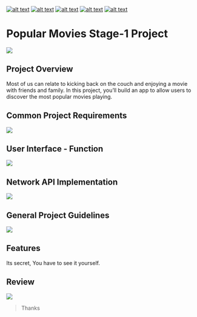 <!-- Please don't remove this: Grab your social icons from https://github.com/carlsednaoui/gitsocial -->

<!-- display the social media buttons in your README -->

[![alt text][1.1]][1] 		[![alt text][2.1]][2] 		[![alt text][3.1]][3]		[![alt text][4.1]][4]		[![alt text][5.1]][5]


<!-- links to social media icons -->
<!-- no need to change these -->

<!-- icons with padding -->

[1.1]: http://i.imgur.com/tXSoThF.png (Twitter)
[2.1]: http://i.imgur.com/P3YfQoD.png (Facebook)
[3.1]: http://i.imgur.com/yCsTjba.png (Google+)
[4.1]: https://ppxdev.files.wordpress.com/2018/10/ln.png (Linkedin)
[5.1]: http://i.imgur.com/0o48UoR.png (Github)

<!-- links to your social media accounts -->
<!-- update these accordingly -->

[1]: http://www.twitter.com/imtrilokia
[2]: http://www.facebook.com/abhinandan.trilokia
[3]: https://plus.google.com/+AbhinandanTrilokia
[4]: https://www.linkedin.com/in/abhinandantrilokia/
[5]: https://github.com/Trilokia


<!-- Please don't remove this: Grab your social icons from https://github.com/carlsednaoui/gitsocial -->
# Popular Movies Stage-1 Project
![](https://ppxdev.files.wordpress.com/2018/10/pmas11.png)

## Project Overview
Most of us can relate to kicking back on the couch and enjoying a movie with friends and family. In this project, you’ll build an app to allow users to discover the most popular movies playing. 

## Common Project Requirements
![](https://ppxdev.files.wordpress.com/2018/10/pmaa11.png)

## User Interface - Function
![](https://ppxdev.files.wordpress.com/2018/10/pmaa21.png)

## Network API Implementation
![](https://ppxdev.files.wordpress.com/2018/10/pmaa31.png)

## General Project Guidelines
![](https://ppxdev.files.wordpress.com/2018/10/pmaa41.png)

## Features
Its secret, You have to see it yourself.

## Review
![](https://ppxdev.files.wordpress.com/2018/10/pmaa51.png)

>Thanks